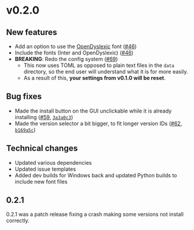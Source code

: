 # v0.2.0

## New features

- Add an option to use the [OpenDyslexic](https://opendyslexic.org) font ([#46])
- Include the fonts (Inter and OpenDyslexic) ([#46])
- **BREAKING**: Redo the config system ([#69])
  - This now uses TOML as opposed to plain text files in the `data` directory, so the end user will understand what it is for more easily.
  - As a result of this, **your settings from v0.1.0 will be reset**.

## Bug fixes

- Made the install button on the GUI unclickable while it is already installing ([#59], [`3a3a0c3`])
- Made the version selector a bit bigger, to fit longer version IDs ([#62], [`b169a5c`])

## Technical changes

- Updated various dependencies
- Updated issue templates
- Added dev builds for Windows back and updated Python builds to include new font files

## 0.2.1

0.2.1 was a patch release fixing a crash making some versions not install correctly.

[#46]: https://github.com/Fabulously-Optimized/vanilla-installer/pull/46
[#59]: https://github.com/Fabulously-Optimized/vanilla-installer/issues/59
[#62]: https://github.com/Fabulously-Optimized/vanilla-installer/issues/62
[#69]: https://github.com/Fabulously-Optimized/vanilla-installer/pull/69
[`3a3a0c3`]: https://github.com/Fabulously-Optimized/vanilla-installer/commit/3a3a0c36818f48d528c720baed299c18e9fa4842
[`b169a5c`]: https://github.com/Fabulously-Optimized/vanilla-installer/commit/b169a5cbfd42cbbc98e8b5cb12acf8cde7f72bf4
